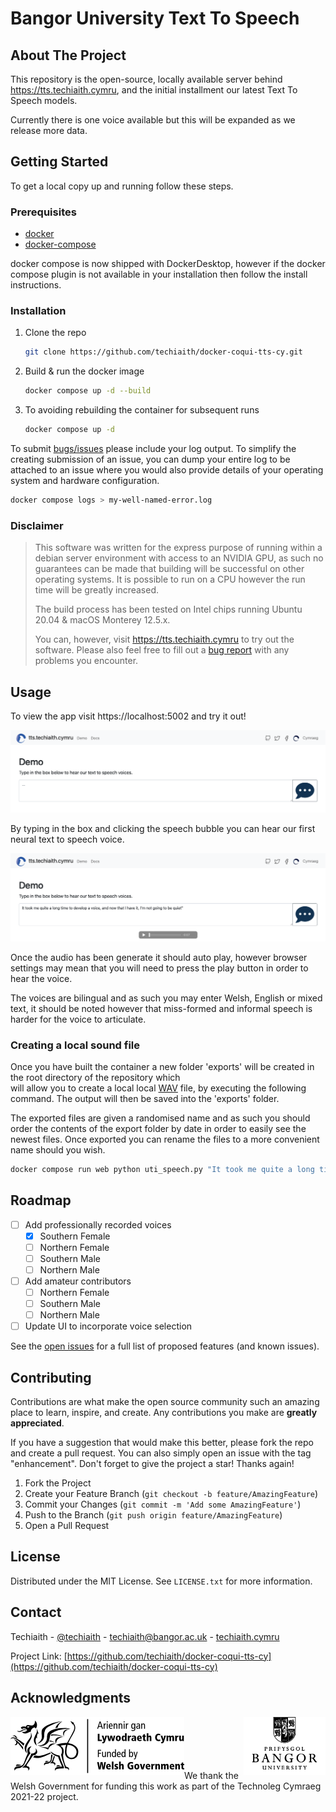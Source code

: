 # Bangor University Text To Speech

<!-- ABOUT THE PROJECT -->
## About The Project
<span id="about"></span>
This repository is the open-source, locally available server behind https://tts.techiaith.cymru, 
and the initial installment our latest Text To Speech models.

Currently there is one voice available but this will be expanded as we release more data.

<!-- GETTING STARTED -->
## Getting Started

To get a local copy up and running follow these steps.

### Prerequisites

* [docker](https://docker.com)
* [docker-compose](https://docs.docker.com/compose/install/)

docker compose is now shipped with DockerDesktop, however if the docker compose plugin is not available in your 
installation then follow the install instructions.

### Installation

1. Clone the repo

   ```sh
   git clone https://github.com/techiaith/docker-coqui-tts-cy.git
   ```
2. Build & run the docker image

   ```sh
   docker compose up -d --build
   ```   
3. To avoiding rebuilding the container for subsequent runs

   ```sh
   docker compose up -d
   ```

To submit [bugs/issues](https://github.com/techiaith/docker-coqui-tts-cy/issues) please include your log output. To 
simplify the creating submission of an issue, you can dump your entire log to be attached to an issue where you would
also provide details of your operating system and hardware configuration.
   
   ```sh
   docker compose logs > my-well-named-error.log
   ```

### Disclaimer

> This software was written for the express purpose of running within a debian server environment with access to an
> NVIDIA GPU, as such no guarantees can be made that building will be successful on other operating systems.
> It is possible to run on a CPU however the run time will be greatly increased.
> 
> The build process has been tested on Intel chips running Ubuntu 20.04 & macOS Monterey 12.5.x. 
> 
> You can, however, visit https://tts.techiaith.cymru to try out the software. Please also feel free to fill out a 
> [bug report](https://github.com/techiaith/docker-coqui-tts-cy/issues) with any problems you encounter.

<!-- USAGE EXAMPLES -->
## Usage

To view the app visit https://localhost:5002 and try it out!

[![Product Name Screen Shot][product-screenshot]](https://trawsgrifiwr.techiaith.cymru)

By typing in the box and clicking the speech bubble you can hear our first neural text to speech voice.

[![Product Name Screen Shot][product-screenshot-2]](https://trawsgrifiwr.techiaith.cymru)

Once the audio has been generate it should auto play, however browser settings may mean that you will need to press the
play button in order to hear the voice.

The voices are bilingual and as such you may enter Welsh, English or mixed text, it should be noted however that 
miss-formed and informal speech is harder for the voice to articulate.

### Creating a local sound file

Once you have built the container a new folder 'exports' will be created in the root directory of the repository which  
will allow you to create a local local [WAV](https://docs.fileformat.com/audio/wav/) file, by executing the following 
command. The output will then be saved into the 'exports' folder.

The exported files are given a randomised name and as such you should order the contents of the export folder by date in
order to easily see the newest files.  Once exported you can rename the files to a more convenient name should you wish.

```sh
docker compose run web python uti_speech.py "It took me quite a long time to develop a voice, and now that I have it, I'm not going to be quiet"
```

<!-- ROADMAP -->
## Roadmap

- [ ] Add professionally recorded voices
  - [X] Southern Female
  - [ ] Northern Female
  - [ ] Southern Male
  - [ ] Northern Male
- [ ] Add amateur contributors
  - [ ] Northern Female
  - [ ] Southern Male
  - [ ] Northern Male
- [ ] Update UI to incorporate voice selection

See the [open issues](https://github.com/techiaith/docker-coqui-tts-cy/issues) for a full list of proposed features 
(and known issues).

<!-- CONTRIBUTING -->
## Contributing

Contributions are what make the open source community such an amazing place to learn, inspire, and create. 
Any contributions you make are **greatly appreciated**.

If you have a suggestion that would make this better, please fork the repo and create a pull request. 
You can also simply open an issue with the tag "enhancement".
Don't forget to give the project a star! Thanks again!

1. Fork the Project
2. Create your Feature Branch (`git checkout -b feature/AmazingFeature`)
3. Commit your Changes (`git commit -m 'Add some AmazingFeature'`)
4. Push to the Branch (`git push origin feature/AmazingFeature`)
5. Open a Pull Request

<!-- LICENSE -->
## License

Distributed under the MIT License. See `LICENSE.txt` for more information.
 
<!-- CONTACT -->
## Contact

Techiaith - [@techiaith](https://twitter.com/techiaith) - techiaith@bangor.ac.uk - [techiaith.cymru](http://techiaith.cymru)

Project Link: [https://github.com/techiaith/docker-coqui-tts-cy](https://github.com/techiaith/docker-coqui-tts-cy)
 
<!-- ACKNOWLEDGMENTS -->
## Acknowledgments

<img src="images/llyw_logo.png" alt="Logo" align="left">
<img src="images/BU_logo.png" alt="Logo" align="right">
<br><br><br><br><br>
We thank the Welsh Government for funding this work as part of the Technoleg Cymraeg 2021-22 project.

<!-- MARKDOWN LINKS & IMAGES -->
<!-- https://www.markdownguide.org/basic-syntax/#reference-style-links -->
[product-screenshot]: images/screen_shot.png
[product-screenshot-2]: images/screen_shot_2.png
[warning-screenshot]: images/screen_shot_not_secure.png
[repo-logo]: images/repo_logo.png
[llyw-logo]: images/llyw_logo.png
[uni-logo]: images/BU_logo.png
